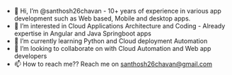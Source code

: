 - 👋 Hi, I’m @santhosh26chavan - 10+ years of experience in various app development such as Web based, Mobile and desktop apps.
- 👀 I’m interested in Cloud Applications Architecture and Coding - Already expertise in Angular and Java Springboot apps
- 🌱 I’m currently learning Python and Cloud deployment Automation
- 💞️ I’m looking to collaborate on with Cloud Automation and Web app developers
- 📫 How to reach me?? Reach me on santhosh26chavan@gmail.com

<!---
santhosh26chavan/santhosh26chavan is a ✨ special ✨ repository because its `README.md` (this file) appears on your GitHub profile.
You can click the Preview link to take a look at your changes.
--->
